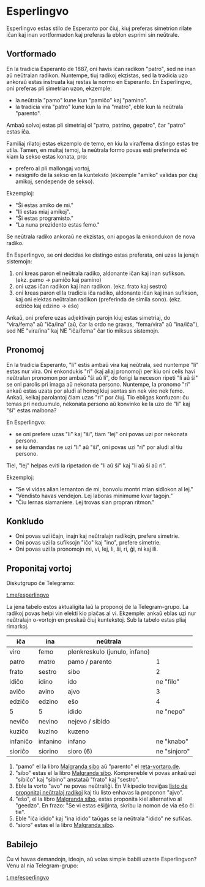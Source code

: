 # Esperlingvo

Esperlingvo estas stilo de Esperanto por ĉiuj, kiuj preferas simetrion rilate iĉan kaj inan vortformadon kaj preferas la eblon esprimi sin neŭtrale.

## Vortformado
En la tradicia Esperanto de 1887, oni havis iĉan radikon "patro", sed ne inan aŭ neŭtralan radikon. Nuntempe, tiuj radikoj ekzistas, sed la tradicia uzo ankoraŭ estas instruata kaj restas la normo en Esperanto. En Esperlingvo, oni preferas pli simetrian uzon, ekzemple:
- la neŭtrala "pamo" kune kun "pamiĉo" kaj "pamino".
- la tradicia vira "patro" kune kun la ina "matro", eble kun la neŭtrala "parento".

Ambaŭ solvoj estas pli simetriaj ol "patro, patrino, gepatro", ĉar "patro" estas iĉa.

Familiaj rilatoj estas ekzemplo de temo, en kiu la vira/fema distingo estas tre utila. Tamen, en multaj temoj, la neŭtrala formo povas esti preferinda eĉ kiam la sekso estas konata, pro:
- prefero al pli mallongaj vortoj,
- nesignifo de la sekso en la kunteksto (ekzemple "amiko" validas por ĉiuj amikoj, sendepende de sekso).

Ekzemploj:
- "Ŝi estas amiko de mi."
- "Ili estas miaj amikoj".
- "Ŝi estas programisto."
- "La nuna prezidento estas femo."

Se neŭtrala radiko ankoraŭ ne ekzistas, oni apogas la enkondukon de nova radiko.

En Esperlingvo, se oni decidas ke distingo estas preferata, oni uzas la jenajn sistemojn:
1. oni kreas paron el neŭtrala radiko, aldonante iĉan kaj inan sufikson. (ekz. pamo -> pamiĉo kaj pamino)
2. oni uzas iĉan radikon kaj inan radikon. (ekz. frato kaj sestro)
3. oni kreas paron el la tradicia iĉa radiko, aldonante iĉan kaj inan sufikson, kaj oni elektas neŭtralan radikon (preferinda de simila sono). (ekz. edziĉo kaj edzino -> eŝo)

Ankaŭ, oni prefere uzas adjektivajn parojn kiuj estas simetriaj, do "vira/fema" aŭ "iĉa/ina" (aŭ, ĉar la ordo ne gravas, "fema/vira" aŭ "ina/iĉa"), sed NE "vira/ina" kaj NE "iĉa/fema" ĉar tio miksus sistemojn.

## Pronomoj

En la tradicia Esperanto, "li" estis ambaŭ vira kaj neŭtrala, sed nuntempe "li" estas nur vira. Oni enkondukis "ri" (kaj aliaj pronomoj) per kiu oni celis havi neŭtralan pronomon por ambaŭ "ŝi aŭ li", do forigi la neceson ripeti "li aŭ ŝi" se oni parolis pri imaga aŭ nekonata persono. Nuntempe, la pronomo "ri" ankaŭ estas uzata por aludi al homoj kiuj sentas sin nek viro nek femo. Ankaŭ, kelkaj parolantoj ĉiam uzas "ri" por ĉiuj. Tio ebligas konfuzon: ĉu temas pri neduumulo, nekonata persono aŭ konvinko ke la uzo de "li" kaj "ŝi" estas malbona?

En Esperlingvo:
- se oni prefere uzas "li" kaj "ŝi", tiam "lej" oni povas uzi por nekonata persono.
- se iu demandas ne uzi "li" aŭ "ŝi", oni povas uzi "ri" por aludi al tiu persono.

Tiel, "lej" helpas eviti la ripetadon de "li aŭ ŝi" kaj "li aŭ ŝi aŭ ri".

Ekzemploj:
- "Se vi vidas alian lernanton de mi, bonvolu montri mian sidlokon al lej."
- "Vendisto havas vendejon. Lej laboras minimume kvar tagojn."
- "Ĉiu lernas siamaniere. Lej trovas sian propran ritmon."

## Konkludo
- Oni povas uzi iĉajn, inajn kaj neŭtralajn radikojn, prefere simetrie.
- Oni povas uzi la sufiksojn "iĉo" kaj "ino", prefere simetrie.
- Oni povas uzi la pronomojn mi, vi, lej, li, ŝi, ri, ĝi, ni kaj ili.


## Proponitaj vortoj

Diskutgrupo ĉe Telegramo:

[t.me/esperlingvo](https://t.me/esperlingvo)

La jena tabelo estos aktualigita laŭ la proponoj de la Telegram-grupo. La radikoj povas helpi vin elekti kio plaĉas al vi. Ekzemple: ankaŭ eblas uzi nur neŭtralajn o-vortojn en preskaŭ ĉiuj kuntekstoj. Sub la tabelo estas pliaj rimarkoj.

| iĉa | ina | neŭtrala | |
| --- | --- | -------- | --- |
| viro | femo | plenkreskulo (junulo, infano) | |
| patro | matro | pamo / parento | 1 |
| frato | sestro | sibo | 2 |
| idiĉo | idino | ido | ne "filo" |
| aviĉo | avino | ajvo | 3 |
| edziĉo | edzino | eŝo | 4 |
| 5 | 5 | idido | ne "nepo" |
| neviĉo | nevino | nejevo / sibido | |
| kuziĉo | kuzino | kuzeno | |
| infaniĉo | infanino | infano | ne "knabo" |
| sioriĉo | siorino | sioro (6) | ne "sinjoro"|

1. "pamo" el la libro [Malgranda sibo](https://rano.org/frateto/libro.html) aŭ "parento" el [reta-vortaro.de](https://reta-vortaro.de/revo/dlg/index-2m.html#parent1.0o).
2. "sibo" estas el la libro [Malgranda sibo](https://rano.org/frateto/libro.html). Kompreneble vi povas ankaŭ uzi "sibiĉo" kaj "sibino" anstataŭ "frato" kaj "sestro".
3. Eble la vorto "avo" ne povas neŭtraliĝi. En Vikipedio troviĝas [listo de proponitaj neŭtralaj radikoj](https://eo.m.wikipedia.org/w/index.php?title=Listo_de_seksne%C5%ADtralaj_neologismoj) kaj tiu listo enhavas la proponon "ajvo".
4. "eŝo", el la libro [Malgranda sibo](https://rano.org/frateto/libro.html), estas proponita kiel alternativo al "geedzo". En frazo: "Se vi estas eŝiĝinta, skribu la nomon de via eŝo ĉi tie".
5. Eble "iĉa idido" kaj "ina idido" taŭgas se la neŭtrala "idido" ne sufiĉas.
6. "sioro" estas el la libro [Malgranda sibo](https://rano.org/frateto/libro.html).


## Babilejo

Ĉu vi havas demandojn, ideojn, aŭ volas simple babili uzante Esperlingvon? Venu al nia Telegram-grupo:

[t.me/esperlingvo](https://t.me/esperlingvo)
